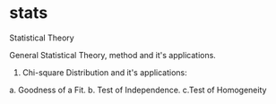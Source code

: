 # stats
Statistical Theory 

General Statistical Theory, method and it's applications.

1. Chi-square Distribution and it's applications:

a. Goodness of a Fit. b. Test of Independence. c.Test of Homogeneity
